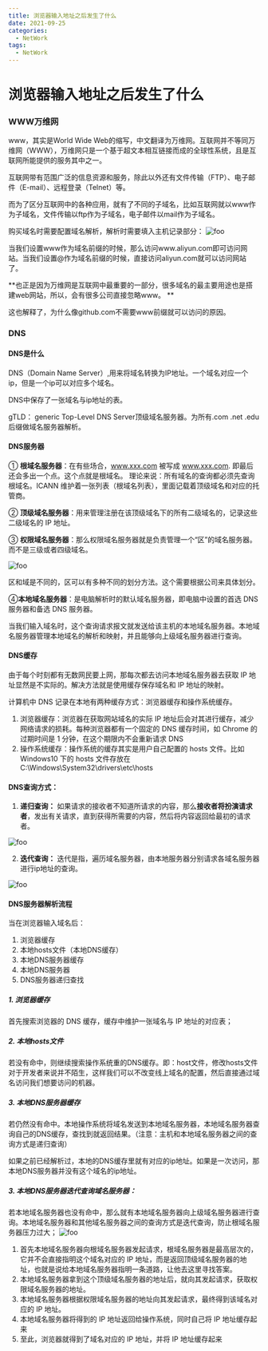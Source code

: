 ```yaml
---
title: 浏览器输入地址之后发生了什么
date: 2021-09-25
categories:
  - NetWork
tags:
  - NetWork
---
```


# 浏览器输入地址之后发生了什么
### WWW万维网
www，其实是World Wide Web的缩写，中文翻译为万维网。互联网并不等同万维网（WWW），万维网只是一个基于超文本相互链接而成的全球性系统，且是互联网所能提供的服务其中之一。

互联网带有范围广泛的信息资源和服务，除此以外还有文件传输（FTP）、电子邮件（E-mail）、远程登录（Telnet）等。

而为了区分互联网中的各种应用，就有了不同的子域名，比如互联网就以www作为子域名，文件传输以ftp作为子域名，电子邮件以mail作为子域名。

购买域名时需要配置域名解析，解析时需要填入主机记录部分：
<img :src="$withBase('/network/http_insert/16757487052395.jpg')" alt="foo">

当我们设置www作为域名前缀的时候，那么访问www.aliyun.com即可访问网站。当我们设置@作为域名前缀的时候，直接访问aliyun.com就可以访问网站了。

**也正是因为万维网是互联网中最重要的一部分，很多域名的最主要用途也是搭建web网站，所以，会有很多公司直接忽略www。
**

这也解释了，为什么像github.com不需要www前缀就可以访问的原因。


### DNS
#### DNS是什么
DNS（Domain Name Server）,用来将域名转换为IP地址。一个域名对应一个ip，但是一个ip可以对应多个域名。

DNS中保存了一张域名与ip地址的表。

gTLD： generic Top-Level DNS Server顶级域名服务器。为所有.com .net .edu后缀做域名服务器解析。

#### DNS服务器
① **根域名服务器**：在有些场合，www.xxx.com 被写成 www.xxx.com. 即最后还会多出一个点。这个点就是根域名。
理论来说：所有域名的查询都必须先查询根域名。ICANN 维护着一张列表（根域名列表），里面记载着顶级域名和对应的托管商。

② **顶级域名服务器**：用来管理注册在该顶级域名下的所有二级域名的，记录这些二级域名的 IP 地址。

③ **权限域名服务器**：那么权限域名服务器就是负责管理一个“区”的域名服务器。而不是三级或者四级域名。

<img :src="$withBase('/network/http_insert/16757595088467.jpg')" alt="foo">

区和域是不同的，区可以有多种不同的划分方法。这个需要根据公司来具体划分。

④**本地域名服务器**：是电脑解析时的默认域名服务器，即电脑中设置的首选 DNS 服务器和备选 DNS 服务器。

当我们输入域名时，这个查询请求报文就发送给该主机的本地域名服务器。本地域名服务器管理本地域名的解析和映射，并且能够向上级域名服务器进行查询。

#### DNS缓存
由于每个时刻都有无数网民要上网，那每次都去访问本地域名服务器去获取 IP 地址显然是不实际的。解决方法就是使用缓存保存域名和 IP 地址的映射。

计算机中 DNS 记录在本地有两种缓存方式：浏览器缓存和操作系统缓存。

1. 浏览器缓存：浏览器在获取网站域名的实际 IP 地址后会对其进行缓存，减少网络请求的损耗。每种浏览器都有一个固定的 DNS 缓存时间，如 Chrome 的过期时间是 1 分钟，在这个期限内不会重新请求 DNS
2. 操作系统缓存：操作系统的缓存其实是用户自己配置的 hosts 文件。比如 Windows10 下的 hosts 文件存放在 C:\Windows\System32\drivers\etc\hosts
#### DNS查询方式：
1. **递归查询：** 如果请求的接收者不知道所请求的内容，那么**接收者将扮演请求者**，发出有关请求，直到获得所需要的内容，然后将内容返回给最初的请求者。
<img :src="$withBase('/network/http_insert/16757598158776.jpg')" alt="foo">
    
2. **迭代查询：** 迭代是指，遍历域名服务器，由本地服务器分别请求各域名服务器进行ip地址的查询。
<img :src="$withBase('/network/http_insert/16757599521952.jpg')" alt="foo">


#### DNS服务器解析流程
当在浏览器输入域名后：
1. 浏览器缓存
2. 本地hosts文件（本地DNS缓存）
3. 本地DNS服务器缓存
4. 本地DNS服务器
5. DNS服务器递归查找

##### 1. 浏览器缓存
首先搜索浏览器的 DNS 缓存，缓存中维护一张域名与 IP 地址的对应表；

##### 2. 本地hosts文件
若没有命中，则继续搜索操作系统重的DNS缓存。即：host文件，修改hosts文件对于开发者来说并不陌生，这样我们可以不改变线上域名的配置，然后直接通过域名访问我们想要访问的机器。

##### 3. 本地DNS服务器缓存
若仍然没有命中。本地操作系统将域名发送到本地域名服务器，本地域名服务器查询自己的DNS缓存，查找到就返回结果。（注意：主机和本地域名服务器之间的查询方式是递归查询）

如果之前已经解析过，本地的DNS缓存里就有对应的ip地址。如果是一次访问，那本地DNS服务器并没有这个域名的ip地址。

##### 3. 本地DNS服务器迭代查询域名服务器：
若本地域名服务器也没有命中，那么就有本地域名服务器向上级域名服务器进行查询。本地域名服务器和其他域名服务器之间的查询方式是迭代查询，防止根域名服务器压力过大；
<img :src="$withBase('/network/http_insert/16757603912815.jpg')" alt="foo">
1. 首先本地域名服务器向根域名服务器发起请求，根域名服务器是最高层次的，它并不会直接指明这个域名对应的 IP 地址，而是返回顶级域名服务器的地址，也就是说给本地域名服务器指明一条道路，让他去这里寻找答案。
2. 本地域名服务器拿到这个顶级域名服务器的地址后，就向其发起请求，获取权限域名服务器的地址。
3. 本地域名服务器根据权限域名服务器的地址向其发起请求，最终得到该域名对应的 IP 地址。
4. 本地域名服务器将得到的 IP 地址返回给操作系统，同时自己将 IP 地址缓存起来
5. 至此，浏览器就得到了域名对应的 IP 地址，并将 IP 地址缓存起来






